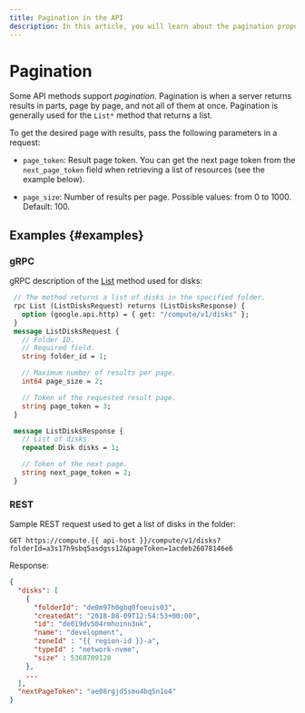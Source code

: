 ```yaml
---
title: Pagination in the API
description: In this article, you will learn about the pagination property and see some examples of using it.
---
```


# Pagination

Some API methods support _pagination_. Pagination is when a server returns results in parts, page by page, and not all of them at once. Pagination is generally used for the `List*` method that returns a list.

To get the desired page with results, pass the following parameters in a request:

- `page_token`: Result page token. You can get the next page token from the `next_page_token` field when retrieving a list of resources (see the example below).

- `page_size`: Number of results per page. Possible values: from 0 to 1000. Default: 100.

## Examples {#examples}

### gRPC

gRPC description of the [List](https://github.com/yandex-cloud/cloudapi/blob/master/yandex/cloud/compute/v1/disk_service.proto) method used for disks:
```protobuf
 // The method returns a list of disks in the specified folder.
 rpc List (ListDisksRequest) returns (ListDisksResponse) {
   option (google.api.http) = { get: "/compute/v1/disks" };
 }
 message ListDisksRequest {
   // Folder ID.
   // Required field.
   string folder_id = 1;

   // Maximum number of results per page.
   int64 page_size = 2;

   // Token of the requested result page.
   string page_token = 3;
 }

 message ListDisksResponse {
   // List of disks.
   repeated Disk disks = 1;

   // Token of the next page.
   string next_page_token = 2;
 }
```

### REST

Sample REST request used to get a list of disks in the folder:

```http
GET https://compute.{{ api-host }}/compute/v1/disks?folderId=a3s17h9sbq5asdgss12&pageToken=1acdeb26078146e6
```

Response:

```json
{
  "disks": [
    {
      "folderId": "de0m97h0gbq0foeuis03",
      "createdAt": "2018-08-09T12:54:53+00:00",
      "id": "de019dv504rmhoinn3nk",
      "name": "development",
      "zoneId" : "{{ region-id }}-a",
      "typeId" : "network-nvme",
      "size" : 5368709120 
    },
    ...
  ],
  "nextPageToken": "ae08rgjd5smu4bq5n1o4"
}
```
